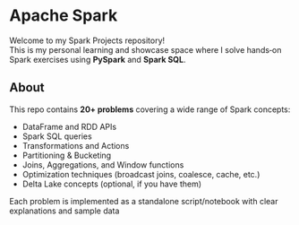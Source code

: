 #  Apache Spark 

Welcome to my Spark Projects repository!  
This is my personal learning and showcase space where I solve hands‑on Spark exercises using **PySpark** and **Spark SQL**.

##  About
This repo contains **20+ problems** covering a wide range of Spark concepts:
-  DataFrame and RDD APIs
-  Spark SQL queries
-  Transformations and Actions
-  Partitioning & Bucketing
-  Joins, Aggregations, and Window functions
-  Optimization techniques (broadcast joins, coalesce, cache, etc.)
-  Delta Lake concepts (optional, if you have them)

Each problem is implemented as a standalone script/notebook with clear explanations and sample data

